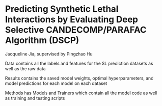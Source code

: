 # Predicting Synthetic Lethal Interactions by  Evaluating Deep Selective CANDECOMP/PARAFAC Algorithm (DSCP)

Jacqueline Jia, supervised by Pingzhao Hu

Data contains all the labels and features for the SL prediction datasets as well as the raw data

Results contains the saved model weights, optimal hyperparameters, and model predictions for each model on each dataset

Methods has Models and Trainers which contain all the model code as well as training and testing scripts
